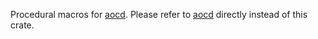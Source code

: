 Procedural macros for [aocd](https://crates.io/crates/aocd). Please refer to [aocd](https://crates.io/crates/aocd)
directly instead of this crate.
